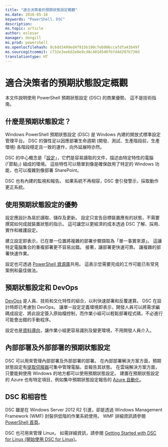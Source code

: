 ```yaml
---
title: "適合決策者的預期狀態設定概觀"
ms.date: 2016-05-16
keywords: "PowerShell，DSC"
description: 
ms.topic: article
author: eslesar
manager: dongill
ms.prod: powershell
ms.openlocfilehash: 0c6dd3499ed47915b190cfeb906ccafdfa43b49f
ms.sourcegitcommit: c732e3ee6d2e0e9cd8c40105d6fbfd4d207b730d
translationtype: HT
---
```

# <a name="desired-state-configuration-overview-for-decision-makers"></a>適合決策者的預期狀態設定概觀 #

本文件說明使用 PowerShell 預期狀態設定 (DSC) 的商業優勢。 這不是技術指南。

## <a name="what-is-desired-state-configuration"></a>什麼是預期狀態設定？ ##

Windows PowerShell 預期狀態設定 (DSC) 是 Windows 內建的開放式標準設定管理平台。 DSC 的彈性足以因應部署生命週期 (開發、測試、生產階段前，生產環境) 各階段穩定且一致的運作，向外延展時亦然。 

DSC 的中心概念是「[設定](https://msdn.microsoft.com/en-us/powershell/dsc/configurations)」，它們是容易讀取的文件，描述由特定特性的電腦 (「節點」) 組成的環境。 這些特性可以簡單到像是確保啟用了特定的 Windows 功能，也可以複雜到像部署 SharePoint。 

DSC 也有內建的監視和報告。 如果系統不再相容，DSC 會引發警示，採取動作更正系統。 

## <a name="benefits-of-using-desired-state-configuration"></a>使用預期狀態設定的優勢 ##

設定應設計為易於讀取、儲存及更新。 設定只宣告目標裝置應有的狀態，不需要撰寫如何成就裝置狀態的指示。 這可讓您以更經濟的成本透過 DSC 了解、採用、實作和維護設定。 

建立設定即表示，已在單一位置將複雜的部署步驟擷取為「單一事實來源」。 這讓特定電腦集合的重複部署更不容易出錯。 接著，讓部署更快速可靠。 讓複雜的部署快速作業。

設定也可透過 [PowerShell 資源庫](https://powershellgallery.com)共用。 這表示您需要完成的工作可能已有常見案例和最佳做法。


## <a name="desired-state-configuration-and-devops"></a>預期狀態設定和 DevOps ##

[DevOps](http://blogs.technet.com/b/ashleymcglone/archive/2015/11/20/devops-for-n00bs-ie-windows-people.aspx) 是人員、技術和文化特性的組合，以利快速部署和反覆運算。 DSC 在設計時即已考慮到 DevOps。 讓單一設定定義環境即表示，開發人員可以將需求編碼成設定、將此設定簽入原始檔控制，而作業小組可以輕鬆部署程式碼，不必進行可能會出錯的手動程序。 

設定也是[資料導向](https://msdn.microsoft.com/en-us/powershell/dsc/configdata)，讓作業小組更容易識別及變更環境，不用開發人員介入。 

## <a name="desired-state-configuration-on--and-off-premise"></a>內部部署及外部部署的預期狀態設定 ##

DSC 可以用來管理內部部署及外部部署的部署。 在內部部署解決方案方面，預期狀態設定有[提取伺服器](https://msdn.microsoft.com/en-us/powershell/dsc/pullserver)可集中管理電腦，並報告其狀態。 在雲端解決方案方面，只要能夠使用 Windows 的地方都可以使用預期狀態設定。 建置在預期狀態設定的 Azure 也有特定項目，例如集中預期狀態設定報告的 [Azure 自動化](https://azure.microsoft.com/en-us/documentation/services/automation/)。 

## <a name="dsc-and-compatibility"></a>DSC 和相容性 ##

DSC 雖是在 Windows Server 2012 R2 引進，卻是透過 Windows Management Framework (WMF) 封裝供低階的作業系統使用。 WMF 詳細資訊請參閱 [PowerShell 首頁](https://msdn.microsoft.com/en-us/powershell/)。 

DSC 也可用來管理 Linux。 如需詳細資訊，請參閱 [Getting Started with DSC for Linux (開始使用 DSC for Linux)](https://msdn.microsoft.com/en-us/powershell/dsc/lnxgettingstarted)。

